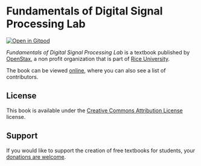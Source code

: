 # Fundamentals of Digital Signal Processing Lab

[![Open in Gitpod](https://gitpod.io/button/open-in-gitpod.svg)](https://gitpod.io/from-referrer/)

_Fundamentals of Digital Signal Processing Lab_ is a textbook published by [OpenStax](https://openstax.org/), a non profit organization that is part of [Rice University](https://www.rice.edu/).

The book can be viewed [online](https://github.com/cnx-user-books/cnxbook-fundamentals-of-digital-signal-processing-lab/releases/latest), where you can also see a list of contributors.

## License
This book is available under the [Creative Commons Attribution License](./LICENSE) license.

## Support
If you would like to support the creation of free textbooks for students, your [donations are welcome](https://riceconnect.rice.edu/donation/support-openstax-banner).

